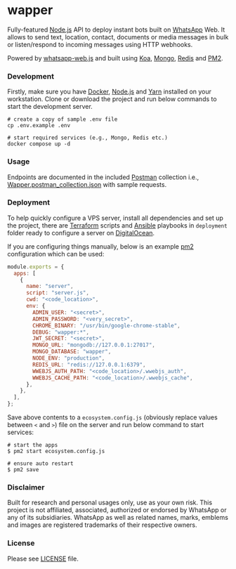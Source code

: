 # wapper

Fully-featured [Node.js](https://nodejs.org/en/) API to deploy instant bots built on [WhatsApp](https://www.whatsapp.com/) Web.
It allows to send text, location, contact, documents or media messages in bulk or listen/respond to incoming messages using HTTP webhooks.

Powered by [whatsapp-web.js](https://wwebjs.dev/) and built using [Koa](https://koajs.com/), [Mongo](https://www.mongodb.com/), [Redis](https://redis.io/) and [PM2](https://pm2.keymetrics.io/).

### Development

Firstly, make sure you have [Docker](https://www.docker.com/), [Node.js](https://nodejs.org/en/) and [Yarn](https://yarnpkg.com/) installed on your workstation.
Clone or download the project and run below commands to start the development server.

```shell
# create a copy of sample .env file
cp .env.example .env

# start required services (e.g., Mongo, Redis etc.)
docker compose up -d
```

### Usage

Endpoints are documented in the included [Postman](https://www.postman.com/) collection i.e., [Wapper.postman_collection.json](Wapper.postman_collection.json) with sample requests.

### Deployment

To help quickly configure a VPS server, install all dependencies and set up the project, there are [Terraform](https://www.terraform.io/) scripts and [Ansible](https://www.ansible.com/) playbooks in `deployment` folder ready to configure a server on [DigitalOcean](https://m.do.co/c/fbca1e70a3ab).

If you are configuring things manually, below is an example [pm2](https://pm2.keymetrics.io/) configuration which can be used:

```js
module.exports = {
  apps: [
    {
      name: "server",
      script: "server.js",
      cwd: "<code_location>",
      env: {
        ADMIN_USER: "<secret>",
        ADMIN_PASSWORD: "<very_secret>",
        CHROME_BINARY: "/usr/bin/google-chrome-stable",
        DEBUG: "wapper:*",
        JWT_SECRET: "<secret>",
        MONGO_URL: "mongodb://127.0.0.1:27017",
        MONGO_DATABASE: "wapper",
        NODE_ENV: "production",
        REDIS_URL: "redis://127.0.0.1:6379",
        WWEBJS_AUTH_PATH: "<code_location>/.wwebjs_auth",
        WWEBJS_CACHE_PATH: "<code_location>/.wwebjs_cache",
      },
    },
  ],
};
```

Save above contents to a `ecosystem.config.js` (obviously replace values between `<` and `>`) file on the server and run below command to start services:

```shell
# start the apps
$ pm2 start ecosystem.config.js

# ensure auto restart
$ pm2 save
```

### Disclaimer

Built for research and personal usages only, use as your own risk.
This project is not affiliated, associated, authorized or endorsed by WhatsApp or any of its subsidiaries.
WhatsApp as well as related names, marks, emblems and images are registered trademarks of their respective owners.

### License

Please see [LICENSE](LICENSE) file.
